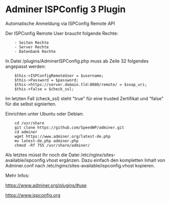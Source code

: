 # Adminer ISPConfig 3 Plugin

Automatische Anmeldung via ISPConfig Remote API

Der ISPConfig Remote User braucht folgende Rechte:

        - Seiten Rechte
        - Server Rechte
        - Datenbank Rechte

In Datei /plugins/AdminerISPConfig.php muss ab Zeile 32 folgendes angepasst werden:

        $this->ISPConfigRemoteUser = $username;
        $this->Password = $password;
        $this->https://server.domain.tld:8080/remote/ = $soap_uri;
        $this->false = $check_ssl;
       
Im letzten Fall (check_ssl) steht "true" für eine trusted Zertifikat und "false" für die selbst signierten.

Einrichten unter Ubuntu oder Debian:

        cd /usr/share
        git clone https://github.com/SpeedWP/adminer.git
        cd adminer
        wget https://www.adminer.org/latest-de.php
        mv latest-de.php adminer.php
        chmod -Rf 755 /usr/share/adminer/
        
Als letztes müsst Ihr noch die Datei /etc/nginx/sites-available/ispconfig.vhost ergänzen. Dazu einfach den kompletten Inhalt von Adminer.conf nach /etc/nginx/sites-available/ispconfig.vhost kopieren.

Mehr Infos:

https://www.adminer.org/plugins/#use

https://www.ispconfig.org
